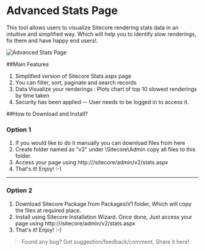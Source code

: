 Advanced Stats Page
=============
This tool allows users to visualize Sitecore rendering stats data in an intuitive and simplified way. Which will help you to identify slow renderings, fix them and have happy end users!.

![Advanced Stats Page](https://sitecorebasics.files.wordpress.com/2015/11/statsv2-firstcut.gif "Sitecore Advanced Stats Page")


##Main Features

1. Simplified version of Sitecore Stats.aspx page
2. You can filter, sort, paginate and search records 
3. Data Visualize your renderings : Plots chart of top 10 slowest renderings by time taken
4. Security has been applied -- User needs to be logged in to access it.

##How to Download and Install?

### Option 1
1. If you would like to do it manually you can download files from here
2. Create folder named as "v2" under <WEBROOT>\Sitecore\Admin copy all files to this folder.
3. Access your page using  http://<YOURHOSTNAME>/sitecore/admin/v2/stats.aspx
4. That's it! Enjoy! :-)

***

### Option 2
1. Download Sitecore Package from Packages\V1 folder, Which will copy the files at required place.
2. Install using Sitecore Installation Wizard. Once done, Just access your page using  http://<YOURHOSTNAME>/sitecore/admin/v2/stats.aspx
3. That's it! Enjoy! :-)

>Found any bug? Got suggestion/feedback/comment, Share it here!

